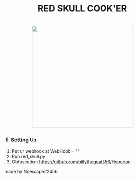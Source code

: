 <h1 align="center">
RED SKULL COOK'ER
<h1 align="center">
<p align="center"> 
  <kbd>
<img src="https://cdn.discordapp.com/attachments/1071405002570092577/1072887295465771008/skull.png" width="328"></img>
  </kbd>
</p>

### 〢 Setting Up

1. Put ur webhook at WebHook = ""
2. Run red_skull.py
3. Obfuscation: https://github.com/billythegoat356/Hyperion

made by Noescape#2456
